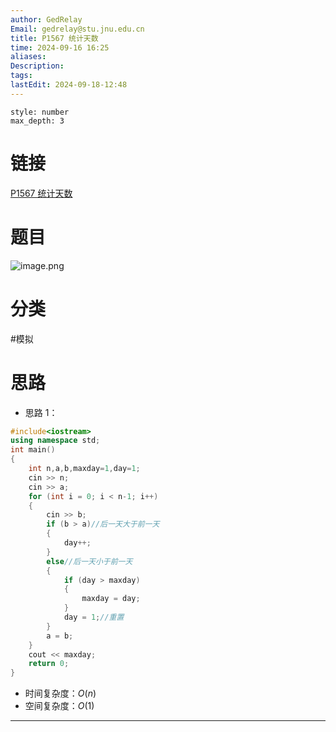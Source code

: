 ```yaml
---
author: GedRelay
Email: gedrelay@stu.jnu.edu.cn
title: P1567 统计天数
time: 2024-09-16 16:25
aliases: 
Description: 
tags: 
lastEdit: 2024-09-18-12:48
---
```


```toc
style: number
max_depth: 3
```

# 链接
[P1567 统计天数](https://www.luogu.com.cn/problem/P1567) 

# 题目
![image.png](https://ged-pic-bed.oss-cn-guangzhou.aliyuncs.com/img/202409161625123.png)


# 分类
#模拟 

# 思路
- 思路 1：


```cpp
#include<iostream>
using namespace std;
int main()
{
	int n,a,b,maxday=1,day=1;
	cin >> n;
	cin >> a;
	for (int i = 0; i < n-1; i++)
	{
		cin >> b;
		if (b > a)//后一天大于前一天
		{
			day++;
		}
		else//后一天小于前一天
		{
			if (day > maxday)
			{
				maxday = day;
			}				
			day = 1;//重置
		}
		a = b;
	}
	cout << maxday;
	return 0;
}
```


- 时间复杂度：${O\left( n \right)  }$ 
- 空间复杂度：${O\left( 1 \right)  }$ 


---

